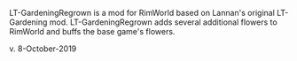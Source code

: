 LT-GardeningRegrown is a mod for RimWorld based on Lannan's original LT-Gardening mod. LT-GardeningRegrown adds several additional flowers to RimWorld and buffs the base game's flowers.

v. 8-October-2019
